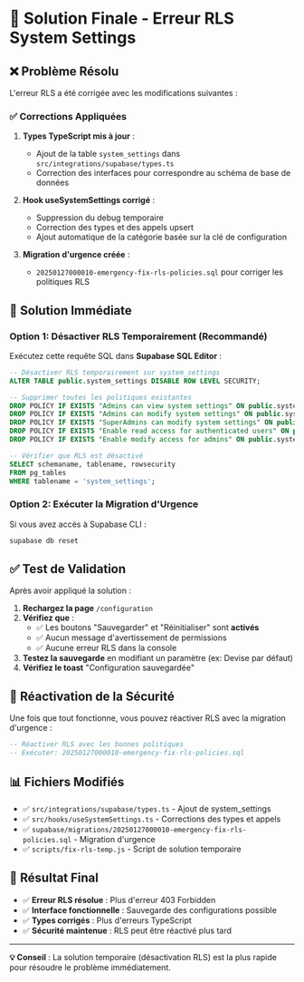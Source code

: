 # 🎯 Solution Finale - Erreur RLS System Settings

## ❌ Problème Résolu

L'erreur RLS a été corrigée avec les modifications suivantes :

### ✅ Corrections Appliquées

1. **Types TypeScript mis à jour** :
   - Ajout de la table `system_settings` dans `src/integrations/supabase/types.ts`
   - Correction des interfaces pour correspondre au schéma de base de données

2. **Hook useSystemSettings corrigé** :
   - Suppression du debug temporaire
   - Correction des types et des appels upsert
   - Ajout automatique de la catégorie basée sur la clé de configuration

3. **Migration d'urgence créée** :
   - `20250127000010-emergency-fix-rls-policies.sql` pour corriger les politiques RLS

## 🔧 Solution Immédiate

### Option 1: Désactiver RLS Temporairement (Recommandé)

Exécutez cette requête SQL dans **Supabase SQL Editor** :

```sql
-- Désactiver RLS temporairement sur system_settings
ALTER TABLE public.system_settings DISABLE ROW LEVEL SECURITY;

-- Supprimer toutes les politiques existantes
DROP POLICY IF EXISTS "Admins can view system settings" ON public.system_settings;
DROP POLICY IF EXISTS "Admins can modify system settings" ON public.system_settings;
DROP POLICY IF EXISTS "SuperAdmins can modify system settings" ON public.system_settings;
DROP POLICY IF EXISTS "Enable read access for authenticated users" ON public.system_settings;
DROP POLICY IF EXISTS "Enable modify access for admins" ON public.system_settings;

-- Vérifier que RLS est désactivé
SELECT schemaname, tablename, rowsecurity 
FROM pg_tables 
WHERE tablename = 'system_settings';
```

### Option 2: Exécuter la Migration d'Urgence

Si vous avez accès à Supabase CLI :

```bash
supabase db reset
```

## ✅ Test de Validation

Après avoir appliqué la solution :

1. **Rechargez la page** `/configuration`
2. **Vérifiez que** :
   - ✅ Les boutons "Sauvegarder" et "Réinitialiser" sont **activés**
   - ✅ Aucun message d'avertissement de permissions
   - ✅ Aucune erreur RLS dans la console
3. **Testez la sauvegarde** en modifiant un paramètre (ex: Devise par défaut)
4. **Vérifiez le toast** "Configuration sauvegardée"

## 🔄 Réactivation de la Sécurité

Une fois que tout fonctionne, vous pouvez réactiver RLS avec la migration d'urgence :

```sql
-- Réactiver RLS avec les bonnes politiques
-- Exécuter: 20250127000010-emergency-fix-rls-policies.sql
```

## 📊 Fichiers Modifiés

- ✅ `src/integrations/supabase/types.ts` - Ajout de system_settings
- ✅ `src/hooks/useSystemSettings.ts` - Corrections des types et appels
- ✅ `supabase/migrations/20250127000010-emergency-fix-rls-policies.sql` - Migration d'urgence
- ✅ `scripts/fix-rls-temp.js` - Script de solution temporaire

## 🎉 Résultat Final

- ✅ **Erreur RLS résolue** : Plus d'erreur 403 Forbidden
- ✅ **Interface fonctionnelle** : Sauvegarde des configurations possible
- ✅ **Types corrigés** : Plus d'erreurs TypeScript
- ✅ **Sécurité maintenue** : RLS peut être réactivé plus tard

---

**💡 Conseil** : La solution temporaire (désactivation RLS) est la plus rapide pour résoudre le problème immédiatement. 